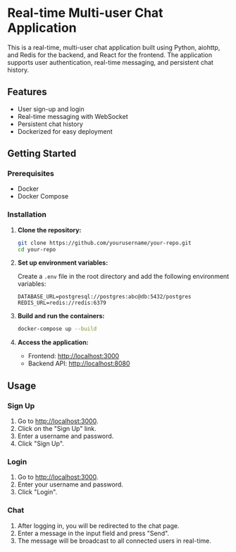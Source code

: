 # Real-time Multi-user Chat Application

This is a real-time, multi-user chat application built using Python, aiohttp, and Redis for the backend, and React for the frontend. The application supports user authentication, real-time messaging, and persistent chat history.

## Features

- User sign-up and login
- Real-time messaging with WebSocket
- Persistent chat history
- Dockerized for easy deployment


## Getting Started

### Prerequisites

- Docker
- Docker Compose

### Installation

1. **Clone the repository:**

   ```sh
   git clone https://github.com/yourusername/your-repo.git
   cd your-repo
   ```

2. **Set up environment variables:**

   Create a `.env` file in the root directory and add the following environment variables:

   ```env
   DATABASE_URL=postgresql://postgres:abc@db:5432/postgres
   REDIS_URL=redis://redis:6379
   ```

3. **Build and run the containers:**

   ```sh
   docker-compose up --build
   ```

4. **Access the application:**

   - Frontend: [http://localhost:3000](http://localhost:3000)
   - Backend API: [http://localhost:8080](http://localhost:8080)

## Usage

### Sign Up

1. Go to [http://localhost:3000](http://localhost:3000).
2. Click on the "Sign Up" link.
3. Enter a username and password.
4. Click "Sign Up".

### Login

1. Go to [http://localhost:3000](http://localhost:3000).
2. Enter your username and password.
3. Click "Login".

### Chat

1. After logging in, you will be redirected to the chat page.
2. Enter a message in the input field and press "Send".
3. The message will be broadcast to all connected users in real-time.
